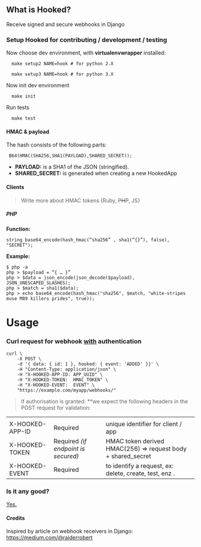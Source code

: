 ## What is Hooked?

Receive signed and secure webhooks in Django




### Setup Hooked for contributing / development / testing

Now choose dev environment, with __virtualenvwrapper__ installed:

      make setup2 NAME=hook # for python 2.X
     
      make setup3 NAME=hook # for python 3.X
      
Now init dev environment

      make init
      
Run tests

      make test


#### HMAC & payload

The hash consists of the following parts:

     B64(HMAC(SHA256,SHA1(PAYLOAD),SHARED_SECRET));


* __PAYLOAD:__ is a SHA1 of the JSON (stringified).
* __SHARED_SECRET:__ is generated when creating a new HookedApp


#### Clients

> Write more about HMAC tokens {Ruby, ~~PHP~~, JS}

##### PHP

__Function:__

    string base64_encode(hash_hmac(“sha256” , sha1(“{}”), false), "SECRET");

__Example:__
    
    $ php -a
    php > $payload = “{ … }”
    php > $data = json_encode(json_decode($payload), JSON_UNESCAPED_SLASHES);
    php > $match = sha1($data);
    php > echo base64_encode(hash_hmac("sha256", $match, "white-stripes muse M89 killers prides", true));


Usage
=====

### Curl request for webhook <span style="text-decoration:underline;">with</span> authentication

    curl \
        -X POST \
        -d '{ data: { id: 1 }, hooked: { event: 'ADDED' }}' \
        -H "Content-Type: application/json" \
        -H "X-HOOKED-APP-ID: APP_UUID" \
        -H "X-HOOKED-TOKEN:  HMAC_TOKEN" \
        -H "X-HOOKED-EVENT:  EVENT" \ 
        "https://example.com/myapp/webhooks/"

> If authorisation is granted: **we expect the following headers in the POST request for validation:


<table>
  <tr>
   <td colspan="3" >
   </td>
  </tr>
  <tr>
   <td>X-HOOKED-APP-ID
   </td>
   <td>Required
   </td>
   <td>unique identifier for client / app
   </td>
  </tr>
  <tr>
   <td>X-HOOKED-TOKEN
   </td>
   <td>Required<em> (if endpoint is secured)</em>
   </td>
   <td>HMAC token derived HMAC(256) => request body + shared_secret
   </td>
  </tr>
  <tr>
   <td>X-HOOKED-EVENT
   </td>
   <td>Required
   </td>
   <td>to identify a request, ex: delete, create, test, enz .
   </td>
  </tr>
</table>


### Is it any good?

[Yes.](http://news.ycombinator.com/item?id=3067434)


#### Credits

Inspired by article on webhook receivers in Django:
https://medium.com/@raiderrobert


